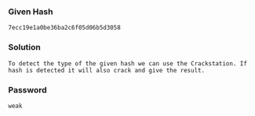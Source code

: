 ### Given Hash
    7ecc19e1a0be36ba2c6f05d06b5d3058

### Solution
    To detect the type of the given hash we can use the Crackstation. If hash is detected it will also crack and give the result.
    
### Password
    weak
